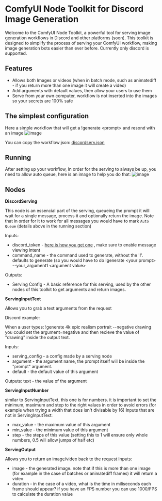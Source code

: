 # ComfyUI Node Toolkit for Discord Image Generation
Welcome to the ComfyUI Node Toolkit, a powerful tool for serving image generation workflows in Discord and other platforms (soon).
This toolkit is designed to simplify the process of serving your ComfyUI workflow, making image generation bots easier than ever before.
Currently only discord is supported.

## Features
* Allows both Images or videos (when in batch mode, such as animatediff - if you return more than one image it will create a video)
* Add arguments with default values, then allow your users to use them
* Serve from your own computer, workflow is not inserted into the images so your secrets are 100% safe



## The simplest configuration
Here a simple workflow that will get a !generate \<prompt> and resond with an image
![image](https://github.com/matan1905/ComfyUI-Serving-Toolkit/assets/24731932/e193be18-7b83-4f44-b119-21230f0b9a16)

You can copy the workflow json:
[discordserv.json](https://github.com/matan1905/ComfyUI-Serving-Toolkit/files/13248566/discordserv.json)



## Running
After setting up your workflow, In order for the serving to always be up, you need to allow auto queue, here is an image to help you do that:
![image](https://github.com/matan1905/ComfyUI-Serving-Toolkit/assets/24731932/d8f7b486-725d-4934-b72d-1a042b5f355a)




## Nodes
**DiscordServing**

This node is an essencial part of the serving, queueing the prompt it will wait for a single message, process it and optionally return the image.
Note that in order for it to work for all messages you would have to mark `Auto Queue` (details above in the running section)

Inputs:
* discord_token - [here is how you get one](https://www.writebots.com/discord-bot-token/) , make sure to enable message viewing intent
* command_name - the command used to generate, without the '!'. defaults to generate (so you would have to do !generate \<your prompt> --your_argument1 \<argument value>

Outputs:
* Serving Config - A basic reference for this serving, used by the other nodes of this toolkit to get arguments and return images.
  


**ServingInputText** 

Allows you to grab a text arguments from the request

Discord example:

When a user types: !generate 4k epic realism portrait --negative drawing
you could set the argument=negative and then recieve the value of "drawing" inside the output text.

Inputs:
* serving_config - a config made by a serving node
* argument - the argument name, the prompt itself will be inside the "prompt" argument.
* default - the default value of this argument

Outputs:
text - the value of the argument




**ServingInputNumber**

similar to ServingInputText, this one is for numbers. it is important to set the minimum, maximum and step to the right values in order to avoid errors (for example when trying a width that does isn't divisable by 16)
Inputs that are not in ServingInputText:
* max_value - the maximum value of this argument
* min_value - the minimum value of this argument
* step - the steps of this value (setting this to 1 will ensure only whole numbers, 0.5 will allow jumps of half etc)

**ServingOutput**

Allows you to return an image/video back to the request
Inputs:
* image - the generated image. note that if this is more than one image (for example in the case of batches or animatediff frames) it will return a video
* duration - in the case of a video, what is the time in miliseconds each frame should appear? if you have an FPS number you can use 1000/FPS to calculate the duration value











